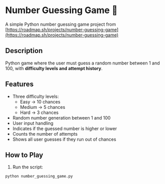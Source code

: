 # Number Guessing Game 🎲

A simple Python number guessing game project from [https://roadmap.sh/projects/number-guessing-game](https://roadmap.sh/projects/number-guessing-game)

## Description

Python game where the user must guess a random number between 1 and 100, with **difficulty levels and attempt history**.

## Features

- Three difficulty levels:
  - Easy → 10 chances
  - Medium → 5 chances
  - Hard → 3 chances
- Random number generation between 1 and 100
- User input handling
- Indicates if the guessed number is higher or lower
- Counts the number of attempts
- Shows all user guesses if they run out of chances

## How to Play

1. Run the script:

```bash
python number_guessing_game.py
```
